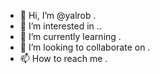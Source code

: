 - 👋 Hi, I’m @yalrob .
- 👀 I’m interested in ..
- 🌱 I’m currently learning .
- 💞️ I’m looking to collaborate on .
- 📫 How to reach me .

<!---
yalrob/yalrob is a ✨ special ✨ repository because its `README.md` (this file) appears on your GitHub profile.
You can click the Preview link to take a look at your changes.
--->

